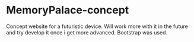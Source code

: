 # MemoryPalace-concept
Concept website for a futuristic device. Will work more with it in the future and try develop it once i get more advanced. Bootstrap was used. 
